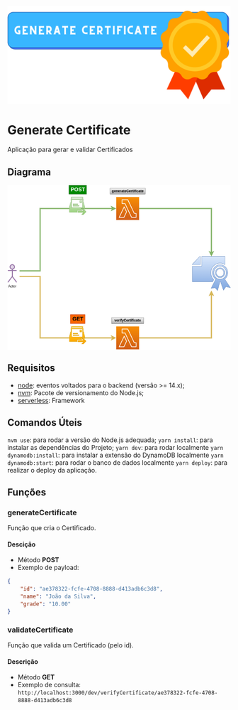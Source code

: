 ![img](https://github.com/padupe/generate-certificate-with-serverless/blob/master/Images/generate_certificate.svg)
# Generate Certificate
Aplicação para gerar e validar Certificados

## Diagrama
<div align="center">
        <img align="center" src="https://github.com/padupe/generate-certificate-with-serverless/blob/master/Images/generate-certificate-with-serverless.drawio.png">
</div>

## Requisitos
- [node](https://nodejs.org/en/ 'node'): eventos voltados para o backend (versão >= 14.x);
- [nvm](https://github.com/nvm-sh/nvm 'nvm'): Pacote de versionamento do Node.js;
- [serverless](https://www.serverless.com/ 'serverless'): Framework

## Comandos Úteis
`nvm use`: para rodar a versão do Node.js adequada;
`yarn install`: para instalar as dependências do Projeto;
`yarn dev`: para rodar localmente
`yarn dynamodb:install`: para instalar a extensão do DynamoDB localmente
`yarn dynamodb:start`: para rodar o banco de dados localmente
`yarn deploy`: para realizar o deploy da aplicação.
## Funções

### generateCertificate
Função que cria o Certificado.

#### Descição
- Método **POST**
- Exemplo de payload:
```json
{
	"id": "ae378322-fcfe-4708-8888-d413adb6c3d8",
	"name": "João da Silva",
	"grade": "10.00"
}
```

### validateCertificate
Função que valida um Certificado (pelo id).

#### Descrição
- Método **GET**
- Exemplo de consulta:
`http://localhost:3000/dev/verifyCertificate/ae378322-fcfe-4708-8888-d413adb6c3d8`